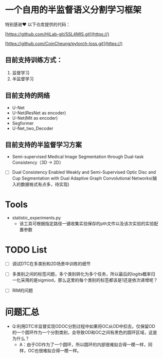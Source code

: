# 一个自用的半监督语义分割学习框架

特别感谢❤️ 以下仓库提供的代码：

[https://github.com/HiLab-git/SSL4MIS.git](https://)

[https://github.com/CoinCheung/pytorch-loss.git](https://)

[](https://)

## 目前支持训练方式：

1. 监督学习
2. 半监督学习

## 目前支持的网络

* U-Net
* U-Net(ResNet as encoder)
* U-Net(Mit as encoder)
* Segformer
* U-Net_two_Decoder

## 目前支持的半监督学习方案

* Semi-supervised Medical Image Segmentation through Dual-task Consistency（3D -> 2D）

* [ ]  Dual Consistency Enabled Weakly and Semi-Supervised Optic Disc and Cup Segmentation with Dual Adaptive Graph Convolutional Networks(输入的数据格式有点多，待实现)

# Tools

* statistic_experiments.py
  * 该工具可根据指定路径一键收集实验保存的pth文件以及该次实验的实验配置参数



# TODO List

* [ ]  调试DTC在多类别和2D场景中训练的细节

  * [ ]  多类别之间的标签问题，多个类别转化为多个任务，所以最后的logits概率归一化采用的是sigmiod，那么这里的每个类别的标签都该是1还是依次递增呢？
  * [ ]  RIM的问题

# 问题汇总

* Q:利用DTC半监督实现ODOC分割过程中如果将OC从OD中扣去，仅保留OD的一个圆环作为一个分割类别，会导致OD和OC之间有黑色的圆环区域，这是为什么？
  * A：由于OD作为了一个圆环，所以圆环的内部很难拟合得一模一样，同样，OC也很难拟合得一模一样。
